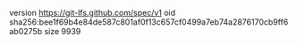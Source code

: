 version https://git-lfs.github.com/spec/v1
oid sha256:bee1f69b4e84de587c801af0f13c657cf0499a7eb74a2876170cb9ff6ab0275b
size 9939
